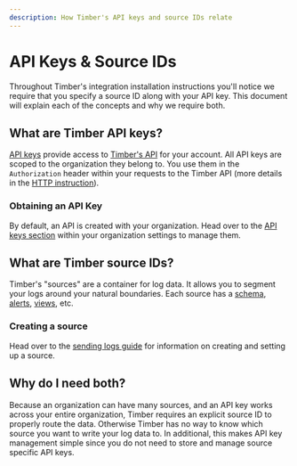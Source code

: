 ```yaml
---
description: How Timber's API keys and source IDs relate
---
```


# API Keys & Source IDs

Throughout Timber's integration installation instructions you'll notice we require that you specify a source ID along with your API key. This document will explain each of the concepts and why we require both.

## What are Timber API keys?

[API keys](../usage/account-management/api-keys.md) provide access to [Timber's API](http://docs.api.timber.io/) for your account. All API keys are scoped to the organization they belong to. You use them in the `Authorization` header within your requests to the Timber API \(more details in the [HTTP instruction](../setup/http-api/#examples)\).

### Obtaining an API Key

By default, an API is created with your organization. Head over to the [API keys section](../usage/account-management/api-keys.md) within your organization settings to manage them.

## What are Timber source IDs?

Timber's "sources" are a container for log data. It allows you to segment your logs around your natural boundaries. Each source has a [schema](schema-maintenance.md), [alerts](../usage/alerting.md), [views](../usage/saved-views.md), etc.

### Creating a source

Head over to the [sending logs guide]() for information on creating and setting up a source.

## Why do I need both?

Because an organization can have many sources, and an API key works across your entire organization, Timber requires an explicit source ID to properly route the data. Otherwise Timber has no way to know which source you want to write your log data to. In additional, this makes API key management simple since you do not need to store and manage source specific API keys.

